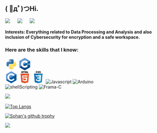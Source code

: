 ## ( ﾟдﾟ)つHi.

<a href="https://www.linkedin.com/in/sohan-nair-7a06a2203">
  <img align="left" width="40px" src="https://cliply.co/wp-content/uploads/2021/02/372102050_LINKEDIN_ICON_TRANSPARENT_1080.gif"  />
</a>
<a href="#">
  <img align="left" width="40px" src="https://cliply.co/wp-content/uploads/2019/07/371907300_INSTAGRAM_ICON_TRANSPARENT_400.gif" />
</a>
<a href="mailto:bsohannair@gmail.com">
  <img align="left" width="29px" src="https://www.bootgum.com/wp-content/uploads/2018/07/Email_Open_550px-1.gif" />
</a>
<br/>

#### Interests: Everything related to Data Processing and Analysis and also inclusion of Cybersecurity for encryption and a safe workspace.

<h3 align="left">Here are the skills that I know:</h3>


<p align="left">
   <img src="https://raw.githubusercontent.com/devicons/devicon/master/icons/python/python-original.svg" alt="python" width="40" height="40"/>
   <img src="https://raw.githubusercontent.com/devicons/devicon/master/icons/cplusplus/cplusplus-original.svg" alt="cplusplus" width="40" height="40"/>
   <br/>
   <img src="https://raw.githubusercontent.com/devicons/devicon/master/icons/c/c-original.svg" alt="c" width="40" height="40"/>
   <img src="https://raw.githubusercontent.com/devicons/devicon/master/icons/html5/html5-original-wordmark.svg" alt="html5" width="40" height="40"/>
   <img src="https://raw.githubusercontent.com/devicons/devicon/master/icons/css3/css3-original-wordmark.svg" alt="css3" width="40" height="40"/>
   <img src="https://img.icons8.com/color/452/javascript--v1.png" alt="Javascript" width="40" height="40"/>
   <img src="https://upload.wikimedia.org/wikipedia/commons/8/87/Arduino_Logo.svg" alt="Arduino" width="40" height="30"/>
   <br/>
   <img src="https://cdn-icons-png.flaticon.com/512/1053/1053367.png" alt="shellScripting" width="35" height="35"/>
   <img src="https://upload.wikimedia.org/wikipedia/commons/a/a8/Frama-C_logo%2C_full.png" alt="Frama-C" width="100" height="35"/>
</p>

<img src="https://github-readme-stats.vercel.app/api?username=maverick9872&show_icons=true&theme=aura_dark" width="400">

[![Top Langs](https://github-readme-stats.vercel.app/api/top-langs/?username=maverick9872&layout=compact)](https://github.com/anuraghazra/github-readme-stats)

[![Sohan's github trophy](https://github-profile-trophy.vercel.app/?username=maverick9872&row=1&margin-w=5)](https://github.com/maverick9872/github-profile-trophy)

![](https://komarev.com/ghpvc/?username=maverick9872&color=green)
